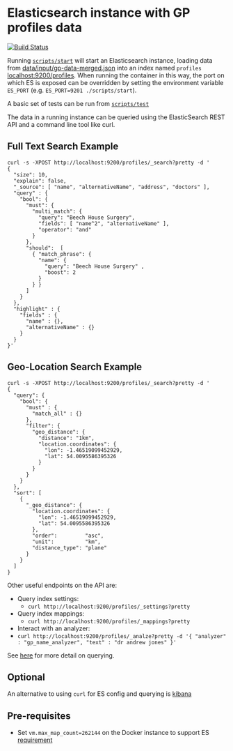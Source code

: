 # Elasticsearch instance with GP profiles data

[![Build Status](https://travis-ci.org/nhsuk/profiles-db-elastic.svg?branch=master)](https://travis-ci.org/nhsuk/iprofiles-db-elastic)

Running [`scripts/start`](scripts/start) will start an Elasticsearch instance,
loading data from
[data/input/gp-data-merged.json](data/input/gp-data-merged.json) into an index
named `profiles` [localhost:9200/profiles](http://localhost:9200/profiles).
When running the container in this way, the port on which ES is exposed can be
overridden by setting the environment variable `ES_PORT` (e.g. `ES_PORT=9201
./scripts/start`).

A basic set of tests can be run from [`scripts/test`](scripts/test)

The data in a running instance can be queried using the ElasticSearch REST API and a command line tool like curl.

## Full Text Search Example

```
curl -s -XPOST http://localhost:9200/profiles/_search?pretty -d '
{
  "size": 10,
  "explain": false,
  "_source": [ "name", "alternativeName", "address", "doctors" ],
  "query" : {
    "bool": {
      "must": {
        "multi_match": {
          "query": "Beech House Surgery",
          "fields": [ "name^2", "alternativeName" ],
          "operator": "and"
        }
      },
      "should":  [
        { "match_phrase": {
          "name": {
            "query": "Beech House Surgery" ,
            "boost": 2
          }
        } }
      ]
    }
  },
  "highlight" : {
    "fields" : {
      "name" : {},
      "alternativeName" : {}
    }
  }
}'

```

## Geo-Location Search Example 

```
curl -s -XPOST http://localhost:9200/profiles/_search?pretty -d '
{
  "query": {
    "bool": {
      "must" : {
        "match_all" : {}
      },
      "filter": {
        "geo_distance": {
          "distance": "1km", 
          "location.coordinates": { 
            "lon": -1.46519099452929,
            "lat": 54.0095586395326
          }
        }
      }
    }
  },
  "sort": [
    {
      "_geo_distance": {
        "location.coordinates": {
          "lon": -1.46519099452929,
          "lat": 54.0095586395326
        },
        "order":         "asc",
        "unit":          "km",
        "distance_type": "plane"
      }
    }
  ]
}
```

Other useful endpoints on the API are:

* Query index settings:
  * `curl http://localhost:9200/profiles/_settings?pretty`
* Query index mappings:
  * `curl http://localhost:9200/profiles/_mappings?pretty`
* Interact with an analyzer:
 * `curl http://localhost:9200/profiles/_analze?pretty -d '{ "analyzer" : "gp_name_analyzer", "text" : "dr andrew jones" }'`

See
[here](https://www.elastic.co/guide/en/elasticsearch/reference/current/query-dsl.html)
for more detail on querying.

## Optional

An alternative to using `curl` for ES config and querying is
[kibana](https://www.elastic.co/products/kibana)

## Pre-requisites

* Set `vm.max_map_count=262144` on the Docker instance to support ES
  [requirement](https://www.elastic.co/guide/en/elasticsearch/reference/current/docker.html#docker-cli-run-prod-mode)
